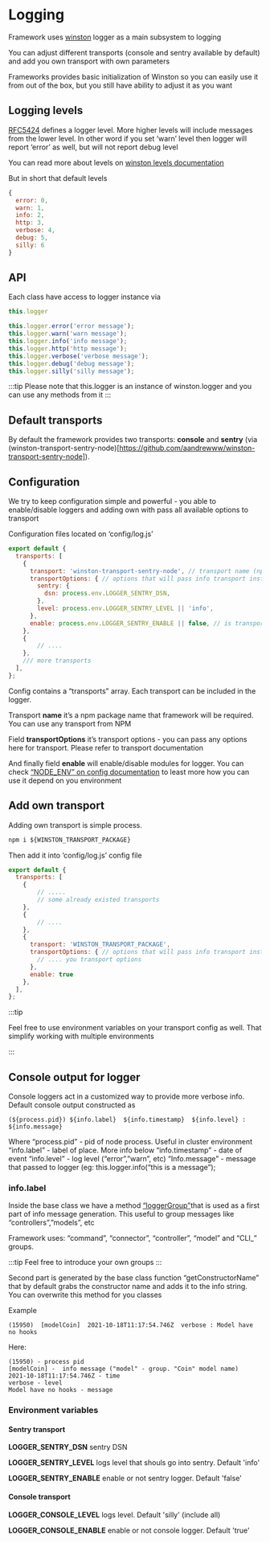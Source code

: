 # Logging

Framework uses [winston](https://github.com/winstonjs/winston) logger as a main subsystem to logging 

You can adjust different transports (console and sentry available by default) and add you own transport with own parameters

Frameworks provides basic initialization of Winston so you can easily use it from out of the box, but you still have ability to adjust it as you want 


## Logging levels

[RFC5424](https://datatracker.ietf.org/doc/html/rfc5424) defines a logger level. More higher levels will include messages from the lower level. In other word if you set ‘warn’ level then logger will report ‘error’ as well, but will not report debug level

You can read more about levels on [winston levels documentation](https://github.com/winstonjs/winston#logging-levels)

But in short that default levels

```js
{ 
  error: 0, 
  warn: 1, 
  info: 2, 
  http: 3,
  verbose: 4, 
  debug: 5, 
  silly: 6 
}
```


## API

Each class have access to logger instance via 

```js
this.logger
```



```js
this.logger.error('error message');
this.logger.warn('warn message');
this.logger.info('info message');
this.logger.http('http message');
this.logger.verbose('verbose message');
this.logger.debug('debug message');
this.logger.silly('silly message');
```

:::tip
Please note that this.logger is an instance of winston.logger and you can use any methods from it 
:::


## Default transports

By default the framework provides two transports: **console** and **sentry** (via (winston-transport-sentry-node)[https://github.com/aandrewww/winston-transport-sentry-node]). 


## Configuration

We try to keep configuration simple and powerful - you able to enable/disable loggers and adding own with pass all available options to transport 

Configuration files located on ‘config/log.js’


```js
export default {
  transports: [
    {
      transport: 'winston-transport-sentry-node', // transport name (npm package name)
      transportOptions: { // options that will pass info transport instance 
        sentry: {
          dsn: process.env.LOGGER_SENTRY_DSN,
        },
        level: process.env.LOGGER_SENTRY_LEVEL || 'info',
      },
      enable: process.env.LOGGER_SENTRY_ENABLE || false, // is transport enabled on not
    },
    {
        // ....
    },
    /// more transports
  ],
};
```

Config contains a “transports” array. Each transport can be included in the logger. 

Transport **name** it’s a npm package name that framework will be required. You can use any transport from NPM 

Field **transportOptions** it’s transport options - you can pass any options here for transport. Please refer to transport documentation 

And finally field **enable** will enable/disable modules for logger. You can check [“NODE_ENV” on config documentation](02-configs.md#node_env) to least more how you can use it depend on you environment



## Add own transport 

Adding own transport is simple process. 

```js
npm i ${WINSTON_TRANSPORT_PACKAGE}
```

Then add it into ‘config/log.js’ config file 

```js
export default {
  transports: [
    {
        // .....
        // some already existed transports
    }, 
    {
        // ....
    },
    {
      transport: 'WINSTON_TRANSPORT_PACKAGE',
      transportOptions: { // options that will pass info transport instance 
        // .... you transport options
      },
      enable: true
    },
  ],
};
```

:::tip

Feel free to use environment variables on your transport config as well. That simplify working with multiple environments 

:::

## Console output for logger

Console loggers act in a customized way to provide more verbose info. Default console output constructed as 

`(${process.pid}) ${info.label}  ${info.timestamp}  ${info.level} : ${info.message}`

Where 
“process.pid” - pid of node process. Useful in cluster environment 
“info.label” - label of place. More info below
“info.timestamp” - date of event
“info.level” - log level (“error”,”warn”, etc)
“Info.message” - message that passed to logger (eg: this.logger.info(“this is a message”);

### info.label

Inside the base class we have a method [“loggerGroup”](04-base.md#api)that is used as a first part of info message generation. This useful to group messages like “controllers”,”models”, etc

Framework uses: “command”, “connector”, “controller”, “model” and “CLI_” groups. 


:::tip
Feel free to introduce your own groups
:::

Second part is generated by the base class function “getConstructorName” that by default grabs the constructor name and adds it to the info string. You can overwrite this method for you classes

Example

```
(15950)  [modelCoin]  2021-10-18T11:17:54.746Z  verbose : Model have no hooks
```

Here: 
```
(15950) - process pid 
[modelCoin] -  info message ("model" - group. "Coin" model name)
2021-10-18T11:17:54.746Z - time
verbose - level 
Model have no hooks - message 
```

### Environment variables


#### Sentry transport

**LOGGER_SENTRY_DSN** sentry DSN

**LOGGER_SENTRY_LEVEL** logs level that shouls go into sentry. Default 'info'

**LOGGER_SENTRY_ENABLE** enable or not sentry logger. Default 'false'


#### Console transport
**LOGGER_CONSOLE_LEVEL** logs level. Default 'silly' (include all)

**LOGGER_CONSOLE_ENABLE** enable or not console logger. Default 'true'
